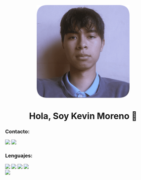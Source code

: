<div align="center">
  <img  src="Personal3.png">
</div>

<h1 align="center">
  Hola, Soy Kevin Moreno 👋
</h1>

### Contacto:
[<img src="https://img.shields.io/badge/Portfolio-%23000000.svg?&style=for-the-badge">](https://portafolio-e7ctxwkn7-kevins-projects-a9d3077e.vercel.app/)
[<img src="https://img.shields.io/badge/linkedin-%230077B5.svg?&style=for-the-badge&logo=linkedin&logoColor=white">](https://www.linkedin.com/in/kevin-moreno-adsi/)


### Lenguajes:
<div display="flex">
  <img src="https://img.shields.io/badge/HTML-%23e96228.svg?&style=for-the-badge">
  <img src="https://img.shields.io/badge/JavaScript-%23efd81d.svg?&style=for-the-badge">
  <img src="https://img.shields.io/badge/CSS-%232862e9.svg?&style=for-the-badge">
  <img src="https://img.shields.io/badge/PHP-%23556096.svg?&style=for-the-badge">
  <br>

  <img src="https://img.shields.io/badge/Git-%23f05639.svg?&style=for-the-badge">
</div>
